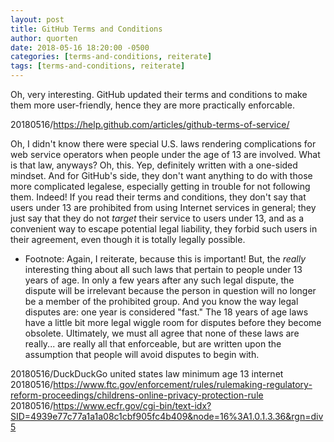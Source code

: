 ```yaml
---
layout: post
title: GitHub Terms and Conditions
author: quorten
date: 2018-05-16 18:20:00 -0500
categories: [terms-and-conditions, reiterate]
tags: [terms-and-conditions, reiterate]
---
```


Oh, very interesting.  GitHub updated their terms and conditions to
make them more user-friendly, hence they are more practically
enforcable.

20180516/https://help.github.com/articles/github-terms-of-service/

Oh, I didn't know there were special U.S. laws rendering complications
for web service operators when people under the age of 13 are
involved.  What is that law, anyways?  Oh, this.  Yep, definitely
written with a one-sided mindset.  And for GitHub's side, they don't
want anything to do with those more complicated legalese, especially
getting in trouble for not following them.  Indeed!  If you read their
terms and conditions, they don't say that users under 13 are
prohibited from using Internet services in general; they just say that
they do not _target_ their service to users under 13, and as a
convenient way to escape potential legal liability, they forbid such
users in their agreement, even though it is totally legally possible.

* Footnote: Again, I reiterate, because this is important!  But, the
  _really_ interesting thing about all such laws that pertain to
  people under 13 years of age.  In only a few years after any such
  legal dispute, the dispute will be irrelevant because the person in
  question will no longer be a member of the prohibited group.  And
  you know the way legal disputes are: one year is considered "fast."
  The 18 years of age laws have a little bit more legal wiggle room
  for disputes before they become obsolete.  Ultimately, we must all
  agree that none of these laws are really... are really all that
  enforceable, but are written upon the assumption that people will
  avoid disputes to begin with.

20180516/DuckDuckGo united states law minimum age 13 internet  
20180516/https://www.ftc.gov/enforcement/rules/rulemaking-regulatory-reform-proceedings/childrens-online-privacy-protection-rule  
20180516/https://www.ecfr.gov/cgi-bin/text-idx?SID=4939e77c77a1a1a08c1cbf905fc4b409&node=16%3A1.0.1.3.36&rgn=div5
